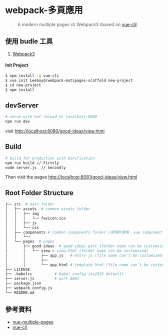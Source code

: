 # webpack-多頁應用

> A modern multiple pages cli Webpack3 (based on [vue-cli](https://github.com/vuejs/vue-cli))

## 使用 budle 工具

1. [Webpack3](https://github.com/webpack/webpack)

#### Init Project

``` bash
$ npm install -g vue-cli
$ vue init Leeboyd/webpack-mutipages-scaffold new-project
$ cd new-project
$ npm install
```

## devServer

``` bash
# serve with hot reload at localhost:8080
npm run dev
```

visit [http://localhost:8080/good-ideas/view.html](http://localhost:8080/good-ideas/view.html)

## Build

``` bash
# build for production with minification
npm run build // Firstly
node server.js  // Secondly

```
Then visit the pages
[http://localhost:8081/good-ideas/view.html](http://localhost:8081/good-ideas/view.html)

## Root Folder Structure

```bash
├── src  # main folder
│   ├── assets  # common assets folder
│   │   ├── img
│   │   │   └── favicon.ico
│   │   ├── js
│   │   └── css
│   ├── components # common components folder (原預計使用 .vue components)
│   │   └── 
│   └── pages  # pages
│       ├── good-ideas  # good-ideas part (folder name can be customized)
│       │   └── view # view.html (folder name can be customized)
│       │       ├── app.js   # entry js (file name can't be customized unless you change the webpack.config.js)
│       │       ├── 
│       │       └── app.html # template html (file name can't be customized unless you change the webpack.config.js)
├── LICENSE
├── .babelrc          # babel config (es2015 default)
├── server.js         # port 8081
├── package.json
├── webpack.config.js
└── README.md
```

## 參考資料
- [vue-multiple-pages](https://github.com/Plortinus/vue-multiple-pages)
- [vue-cli](https://github.com/vuejs/vue-cli)